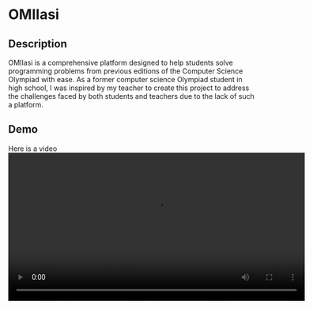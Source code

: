 # OMIIasi

## Description
OMIIasi is a comprehensive platform designed to help students solve programming problems from previous editions of the Computer Science Olympiad with ease. As a former computer science Olympiad student in high school, I was inspired by my teacher to create this project to address the challenges faced by both students and teachers due to the lack of such a platform.

## Demo
Here is a video
<video width="600" controls>
  <source src="demo.mp4" type="video/mp4">
  Your browser does not support the video tag.
</video>

